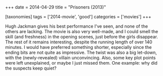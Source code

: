 +++
date = 2014-04-29
title = "Prisoners (2013)"

[taxonomies]
tags = ['2014-movie', 'good']
categories = ['movies']
+++

Hugh Jackman gives his best performance I\'ve seen, and none of the
others are lacking. The movie is also very well-made, and I could smell
the skill (and freshness) in the opening scenes, just before the girls
disappear. The rest of it remains interesting, despite the running
length of over 140 minutes. I would have preferred something shorter,
especially since the ending bits are not quite as impressive. The twist
was also a big let-down, with the (newly-revealed) villain unconvincing.
Also, some key plot points were left unexplained, or maybe I just missed
them. One example: why did the suspects keep quiet?
